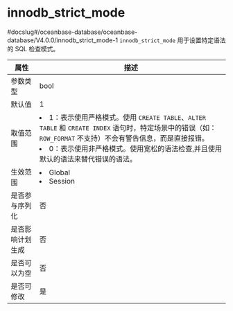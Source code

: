 innodb_strict_mode 
=======================================
#docslug#/oceanbase-database/oceanbase-database/V4.0.0/innodb_strict_mode-1
`innodb_strict_mode` 用于设置特定语法的 SQL 检查模式。


|    属性    |                                                                                                                        描述                                                                                                                        |
|----------|--------------------------------------------------------------------------------------------------------------------------------------------------------------------------------------------------------------------------------------------------|
| 参数类型     | bool                                                                                                                                                                                                                                             |
| 默认值      | 1                                                                                                                                                                                                                                                |
| 取值范围     | <li> 1：表示使用严格模式。使用 `CREATE TABLE`、`ALTER TABLE` 和 `CREATE INDEX` 语句时，特定场景中的错误（如：`ROW_FORMAT` 不支持）不会有警告信息，而是直接报错。   <li> 0：表示使用非严格模式。使用宽松的语法检查,并且使用默认的语法来替代错误的语法。    |
| 生效范围     | <li> Global   <li> Session                                                                                                                                          |
| 是否参与序列化  | 否                                                                                                                                                                                                                                                |
| 是否影响计划生成 | 否                                                                                                                                                                                                                                                |
| 是否可以为空   | 否                                                                                                                                                                                                                                                |
| 是否可修改    | 是                                                                                                                                                                                                                                                |



